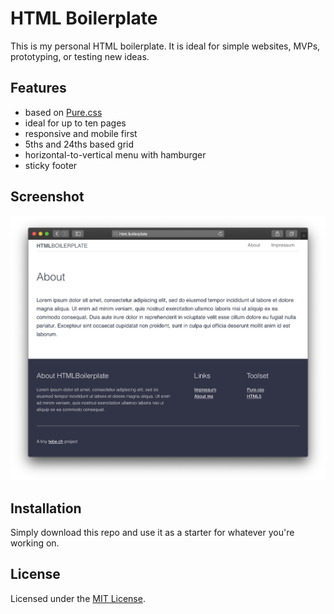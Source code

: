 # HTML Boilerplate

This is my personal HTML boilerplate.
It is ideal for simple websites, MVPs, prototyping, or testing new ideas.

## Features

- based on [Pure.css](https://purecss.io)
- ideal for up to ten pages
- responsive and mobile first
- 5ths and 24ths based grid
- horizontal-to-vertical menu with hamburger
- sticky footer

## Screenshot

![Screenshot](screenshot.png)

## Installation

Simply download this repo and use it as a starter for whatever you're working on.

## License

Licensed under the [MIT License](https://github.com/tbreuss/html-boilerplate/blob/master/LICENSE).
